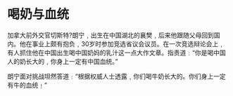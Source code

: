 # 喝奶与血统

加拿大前外交官切斯特?朗宁﹐出生在中国湖北的襄樊﹐后来他跟随父母回到国内。他在事业上颇有抱负﹐30岁时参加竞选省议会议员。在一次竞选辩论会上﹐有人抓住他在中国出生喝中国奶妈的乳汁这一点大作文章。指责道﹕“你是喝中国人的奶长大的﹐你身上一定有中国血统。” 

朗宁面对挑战坦然答道﹕“根据权威人士透露﹐你们喝牛奶长大的。你们身上一定有牛的血统﹗”
 